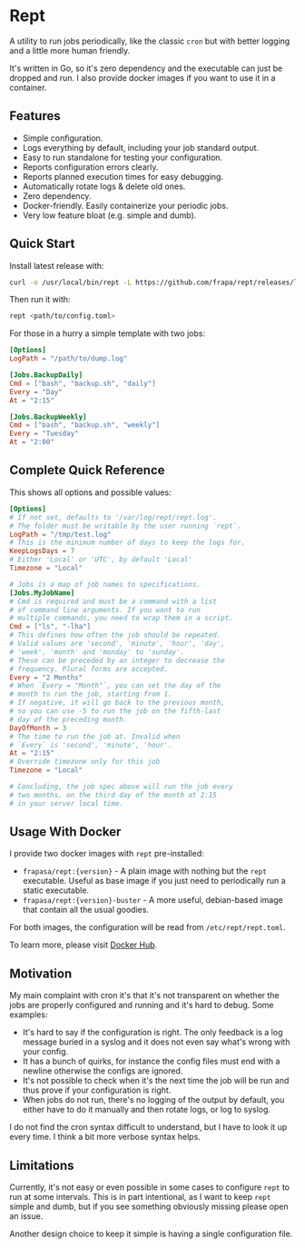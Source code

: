 # Rept

A utility to run jobs periodically, like the classic `cron` but
with better logging and a little more human friendly.

It's written in Go, so it's zero dependency and the executable can
just be dropped and run. I also provide docker images if you want
to use it in a container.

## Features

- Simple configuration.
- Logs everything by default, including your job standard output.
- Easy to run standalone for testing your configuration.
- Reports configuration errors clearly.
- Reports planned execution times for easy debugging.
- Automatically rotate logs & delete old ones.
- Zero dependency.
- Docker-friendly. Easily containerize your periodic jobs.
- Very low feature bloat (e.g. simple and dumb).

## Quick Start

Install latest release with:

```bash
curl -o /usr/local/bin/rept -L https://github.com/frapa/rept/releases/latest/download/rept
```

Then run it with:

```bash
rept <path/to/config.toml>
```

For those in a hurry a simple template with two jobs:

```toml
[Options]
LogPath = "/path/to/dump.log"

[Jobs.BackupDaily]
Cmd = ["bash", "backup.sh", "daily"]
Every = "Day"
At = "2:15"

[Jobs.BackupWeekly]
Cmd = ["bash", "backup.sh", "weekly"]
Every = "Tuesday"
At = "2:00"
```

## Complete Quick Reference

This shows all options and possible values:

```toml
[Options]
# If not set, defaults to '/var/log/rept/rept.log'.
# The folder must be writable by the user running `rept`.
LogPath = "/tmp/test.log"
# This is the minimum number of days to keep the logs for.
KeepLogsDays = 7
# Either 'Local' or 'UTC', by default 'Local'
Timezone = "Local"

# Jobs is a map of job names to specifications.
[Jobs.MyJobName]
# Cmd is required and must be a command with a list
# of command line arguments. If you want to run
# multiple commands, you need to wrap them in a script.
Cmd = ["ls", "-lha"]
# This defines how often the job should be repeated.
# Valid values are 'second', 'minute', 'hour', 'day',
# 'week', 'month' and 'monday' to 'sunday'.
# These can be preceded by an integer to decrease the
# frequency. Plural forms are accepted.
Every = "2 Months"
# When `Every = "Month"`, you can set the day of the
# month to run the job, starting from 1.
# If negative, it will go back to the previous month,
# so you can use -5 to run the job on the fifth-last
# day of the preceding month.
DayOfMonth = 3
# The time to run the job at. Invalid when
# `Every` is 'second', 'minute', 'hour'.
At = "2:15"
# Override timezone only for this job
Timezone = "Local"

# Concluding, the job spec above will run the job every
# two months, on the third day of the month at 2:15
# in your server local time.
```

## Usage With Docker

I provide two docker images with `rept` pre-installed:

- `frapasa/rept:{version}` - A plain image with nothing
  but the `rept` executable. Useful as base image if you
  just need to periodically run a static executable.
- `frapasa/rept:{version}-buster` - A more useful,
  debian-based image that contain all the usual goodies.

For both images, the configuration will be read from
`/etc/rept/rept.toml`.

To learn more, please visit [Docker Hub](https://hub.docker.com/repository/docker/frapasa/rept).

## Motivation

My main complaint with cron it's that it's not transparent on whether
the jobs are properly configured and running and it's hard to debug.
Some examples:

- It's hard to say if the configuration is right. The only feedback is
  a log message buried in a syslog and it does not even say what's wrong
  with your config.
- It has a bunch of quirks, for instance the config files must end with
  a newline otherwise the configs are ignored.
- It's not possible to check when it's the next time the job will be run
  and thus prove if your configuration is right.
- When jobs do not run, there's no logging of the output by default, you
  either have to do it manually and then rotate logs, or log to syslog.

I do not find the cron syntax difficult to understand, but I have to look
it up every time. I think a bit more verbose syntax helps.

## Limitations

Currently, it's not easy or even possible in some cases to configure
`rept` to run at some intervals. This is in part intentional, as I want
to keep `rept` simple and dumb, but if you see something obviously missing
please open an issue.

Another design choice to keep it simple is having a single configuration file.
